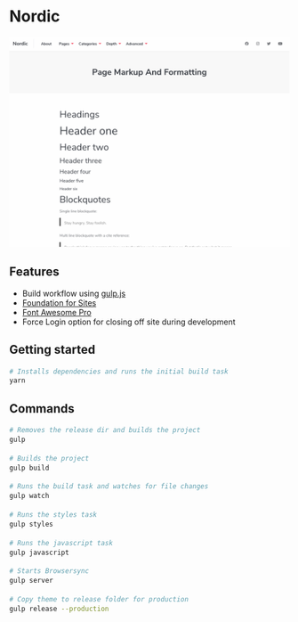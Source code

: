 # Nordic

![Nordic](screenshot.png)

## Features

- Build workflow using [gulp.js](https://gulpjs.com/)
- [Foundation for Sites](https://get.foundation/sites/docs/)
- [Font Awesome Pro](https://fontawesome.com/)
- Force Login option for closing off site during development

## Getting started

```bash
# Installs dependencies and runs the initial build task
yarn
```

## Commands

```bash
# Removes the release dir and builds the project
gulp

# Builds the project
gulp build

# Runs the build task and watches for file changes
gulp watch

# Runs the styles task
gulp styles

# Runs the javascript task
gulp javascript

# Starts Browsersync
gulp server

# Copy theme to release folder for production
gulp release --production
```
